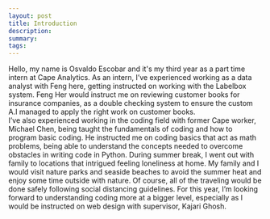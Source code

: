 ```yaml
---
layout: post
title: Introduction
description: 
summary: 
tags: 
---
```

Hello, my name is Osvaldo Escobar and it's my third year as a part time intern at Cape Analytics. As an intern, I’ve experienced working as a data analyst with Feng here, 
getting instructed on working with the Labelbox system. Feng Her would instruct me on reviewing customer books for insurance companies, as a double checking system to 
ensure the custom A.I managed to apply the right work on customer books.  
  I’ve also experienced working in the coding field with former Cape worker, Michael Chen, being taught the fundamentals of coding and how to program basic coding. 
He instructed me on coding basics that act as math problems, being able to understand the concepts needed to overcome obstacles in writing code in Python. 
  During summer break, I went out with family to locations that intrigued feeling loneliness at home. My family and I would visit nature parks and seaside beaches to 
avoid the summer heat and enjoy some time outside with nature. Of course, all of the traveling would be done safely following social distancing guidelines. For this year,
I’m looking forward to understanding coding more at a bigger level, especially as I would be instructed on web design with supervisor, Kajari Ghosh. 
